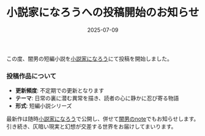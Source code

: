 ﻿---
title: "小説家になろうへの投稿開始のお知らせ"
date: 2025-07-09
excerpt: "闇男の短編小説を小説家になろうで投稿開始しました。不定期更新で日常の裏に潜む異常を描いた物語をお届けします。"
---

この度、闇男の短編小説を[小説家になろう](https://syosetu.com/)にて投稿を開始しました。

### 投稿作品について
- **更新頻度**: 不定期での更新となります  
- **テーマ**: 日常の裏に潜む異常を描き、読者の心に静かに忍び寄る物語  
- **形式**: 短編小説シリーズ  

最新作は随時[小説家になろう](https://syosetu.com/)で公開し、併せて[闇男のnote](https://note.com/yamiotoko)でもお知らせします。  
引き続き、仄暗い現実と幻想が交差する世界をお届けしてまいります。